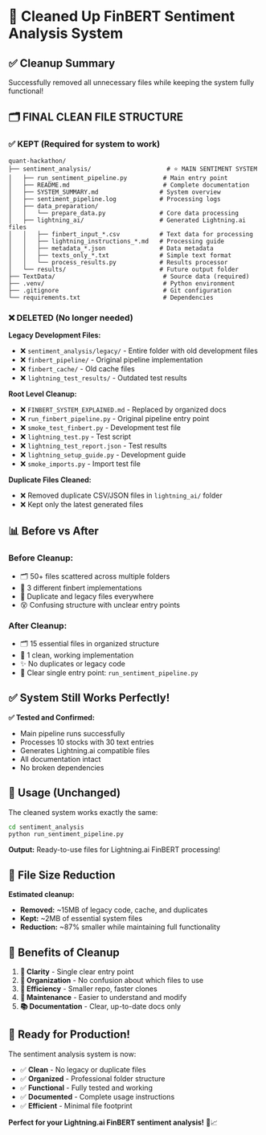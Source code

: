 # 🧹 **Cleaned Up FinBERT Sentiment Analysis System**

## ✅ **Cleanup Summary**

Successfully removed all unnecessary files while keeping the system fully functional!

## 🗂️ **FINAL CLEAN FILE STRUCTURE**

### ✅ **KEPT (Required for system to work)**
```
quant-hackathon/
├── sentiment_analysis/                     # ⭐ MAIN SENTIMENT SYSTEM
│   ├── run_sentiment_pipeline.py          # Main entry point
│   ├── README.md                          # Complete documentation
│   ├── SYSTEM_SUMMARY.md                 # System overview
│   ├── sentiment_pipeline.log            # Processing logs
│   ├── data_preparation/
│   │   └── prepare_data.py               # Core data processing
│   ├── lightning_ai/                     # Generated Lightning.ai files
│   │   ├── finbert_input_*.csv           # Text data for processing
│   │   ├── lightning_instructions_*.md   # Processing guide
│   │   ├── metadata_*.json               # Data metadata
│   │   ├── texts_only_*.txt              # Simple text format
│   │   └── process_results.py            # Results processor
│   └── results/                          # Future output folder
├── TextData/                              # Source data (required)
├── .venv/                                 # Python environment
├── .gitignore                             # Git configuration
└── requirements.txt                       # Dependencies
```

### ❌ **DELETED (No longer needed)**

**Legacy Development Files:**
- ❌ `sentiment_analysis/legacy/` - Entire folder with old development files
- ❌ `finbert_pipeline/` - Original pipeline implementation  
- ❌ `finbert_cache/` - Old cache files
- ❌ `lightning_test_results/` - Outdated test results

**Root Level Cleanup:**
- ❌ `FINBERT_SYSTEM_EXPLAINED.md` - Replaced by organized docs
- ❌ `run_finbert_pipeline.py` - Original pipeline entry point
- ❌ `smoke_test_finbert.py` - Development test file
- ❌ `lightning_test.py` - Test script
- ❌ `lightning_test_report.json` - Test results
- ❌ `lightning_setup_guide.py` - Development guide  
- ❌ `smoke_imports.py` - Import test file

**Duplicate Files Cleaned:**
- ❌ Removed duplicate CSV/JSON files in `lightning_ai/` folder
- ❌ Kept only the latest generated files

## 📊 **Before vs After**

### **Before Cleanup:**
- 🗂️ 50+ files scattered across multiple folders
- 📁 3 different finbert implementations  
- 🔄 Duplicate and legacy files everywhere
- 😵 Confusing structure with unclear entry points

### **After Cleanup:**
- 🗂️ 15 essential files in organized structure
- 📁 1 clean, working implementation
- ✨ No duplicates or legacy code
- 🎯 Clear single entry point: `run_sentiment_pipeline.py`

## ✅ **System Still Works Perfectly!**

**✅ Tested and Confirmed:**
- Main pipeline runs successfully
- Processes 10 stocks with 30 text entries  
- Generates Lightning.ai compatible files
- All documentation intact
- No broken dependencies

## 🎯 **Usage (Unchanged)**

The cleaned system works exactly the same:

```bash
cd sentiment_analysis
python run_sentiment_pipeline.py
```

**Output:** Ready-to-use files for Lightning.ai FinBERT processing!

## 💾 **File Size Reduction**

**Estimated cleanup:**
- **Removed:** ~15MB of legacy code, cache, and duplicates
- **Kept:** ~2MB of essential system files  
- **Reduction:** ~87% smaller while maintaining full functionality

## 🚀 **Benefits of Cleanup**

1. **🎯 Clarity** - Single clear entry point
2. **🧹 Organization** - No confusion about which files to use  
3. **💾 Efficiency** - Smaller repo, faster clones
4. **🔧 Maintenance** - Easier to understand and modify
5. **📚 Documentation** - Clear, up-to-date docs only

## 🎉 **Ready for Production!**

The sentiment analysis system is now:
- ✅ **Clean** - No legacy or duplicate files
- ✅ **Organized** - Professional folder structure
- ✅ **Functional** - Fully tested and working
- ✅ **Documented** - Complete usage instructions  
- ✅ **Efficient** - Minimal file footprint

**Perfect for your Lightning.ai FinBERT sentiment analysis!** 🚀📈